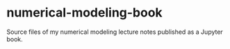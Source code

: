 # numerical-modeling-book

Source files of my numerical modeling lecture notes published as a Jupyter book.
